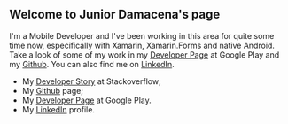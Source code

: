 ## Welcome to Junior Damacena's page


I'm a Mobile Developer and I've been working in this area for quite some time now, especifically with Xamarin, Xamarin.Forms and native Android. Take a look of some of my work in my [Developer Page](https://play.google.com/store/apps/dev?id=6709569533247764689) at Google Play and my [Github](https://github.com/jdamacena). You can also find me on [LinkedIn](https://www.linkedin.com/in/juniordamacena).


- My [Developer Story](https://stackoverflow.com/story/junior-damacena) at Stackoverflow;
- My [Github](https://github.com/jdamacena) page;
- My [Developer Page](https://play.google.com/store/apps/dev?id=6709569533247764689) at Google Play.
- My [LinkedIn](https://www.linkedin.com/in/juniordamacena) profile.
